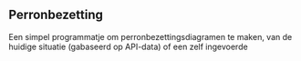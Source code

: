 ## Perronbezetting ##
Een simpel programmatje om perronbezettingsdiagramen te maken, van de huidige situatie (gabaseerd op API-data) of een zelf ingevoerde